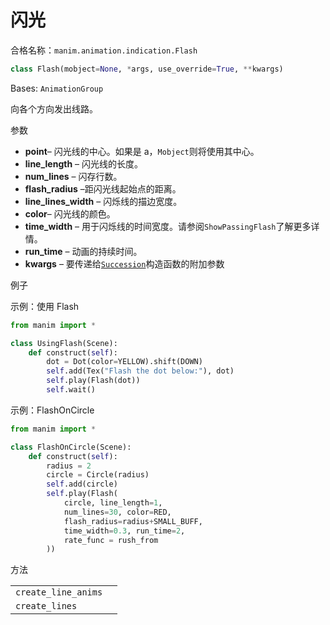 # 闪光

合格名称：`manim.animation.indication.Flash`

```py
class Flash(mobject=None, *args, use_override=True, **kwargs)
```

Bases: `AnimationGroup`


向各个方向发出线路。

参数

- **point**– 闪光线的中心。如果是 a，`Mobject`则将使用其中心。
- **line_length** – 闪光线的长度。
- **num_lines** – 闪存行数。
- **flash_radius** –距闪光线起始点的距离。
- **line_lines_width** – 闪烁线的描边宽度。
- **color**– 闪光线的颜色。
- **time_width** – 用于闪烁线的时间宽度。请参阅`ShowPassingFlash`了解更多详情。
- **run_time** – 动画的持续时间。
- **kwargs** – 要传递给[`Succession`]()构造函数的附加参数


例子

示例：使用 Flash 

```py
from manim import *

class UsingFlash(Scene):
    def construct(self):
        dot = Dot(color=YELLOW).shift(DOWN)
        self.add(Tex("Flash the dot below:"), dot)
        self.play(Flash(dot))
        self.wait()
```


示例：FlashOnCircle 

```py
from manim import *

class FlashOnCircle(Scene):
    def construct(self):
        radius = 2
        circle = Circle(radius)
        self.add(circle)
        self.play(Flash(
            circle, line_length=1,
            num_lines=30, color=RED,
            flash_radius=radius+SMALL_BUFF,
            time_width=0.3, run_time=2,
            rate_func = rush_from
        ))
```


方法

|||
|-|-|
`create_line_anims`|
`create_lines`|
